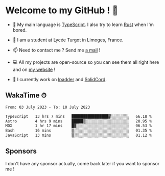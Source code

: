 # Welcome to my GitHub ! 🌃

- 🔭 My main language is [TypeScript](https://www.typescriptlang.org/). I also try to learn [Rust](https://www.rust-lang.org/) when I'm bored. 

- 🌱 I am a student at Lycée Turgot in Limoges, France.

- 📫 Need to contact me ? Send me <a href="mailto:mikkel@milescode.dev">a mail</a> !

- 💻 All my projects are open-source so you can see them all right here and on <a href="https://www.vexcited.ml">my website</a> !

- 👀 I currently work on [lpadder](https://github.com/Vexcited/lpadder) and [SolidCord](https://github.com/Vexcited/SolidCord).

## WakaTime ⏱

<!--START_SECTION:waka-->

```txt
From: 03 July 2023 - To: 10 July 2023

TypeScript   13 hrs 7 mins   ████████████████▓░░░░░░░░   66.18 %
Astro        4 hrs 9 mins    █████▒░░░░░░░░░░░░░░░░░░░   20.95 %
MDX          1 hr 17 mins    █▓░░░░░░░░░░░░░░░░░░░░░░░   06.53 %
Bash         16 mins         ▒░░░░░░░░░░░░░░░░░░░░░░░░   01.35 %
JavaScript   13 mins         ▒░░░░░░░░░░░░░░░░░░░░░░░░   01.12 %
```

<!--END_SECTION:waka-->

## Sponsors

I don't have any sponsor actually, come back later if you want to sponsor me !
